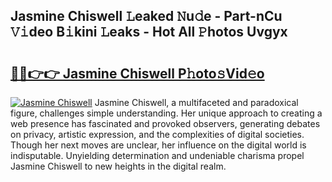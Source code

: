 ## Jasmine Chiswell 𝙻eaked 𝙽u𝚍e - Part-nCu 𝚅𝚒deo B𝚒kini 𝙻eaks - Hot All 𝙿hotos Uvgyx

# <h2><a href="http://ld67l92.urlbe.top/?page=Jasmine+Chiswell">🔗🔗👉👉 Jasmine Chiswell P𝚑oto𝚜Vid𝚎o</a></h2>

[![Jasmine Chiswell](https://i.imgur.com/eBuTRDB.gif)](http://ld67l92.urlbe.top/?page=Jasmine+Chiswell)
Jasmine Chiswell, a multifaceted and paradoxical figure, challenges simple understanding. Her unique approach to creating a web presence has fascinated and provoked observers, generating debates on privacy, artistic expression, and the complexities of digital societies. Though her next moves are unclear, her influence on the digital world is indisputable. Unyielding determination and undeniable charisma propel Jasmine Chiswell to new heights in the digital realm.
